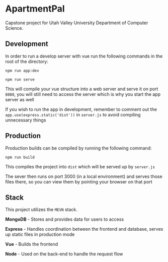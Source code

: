 # ApartmentPal
Capstone project for Utah Valley University Department of Computer Science.

## Development
In order to run a develop server with vue run the following commands in the root of the directory:
```
npm run app:dev
```
```
npm run serve
```
This will compile your vue structure into a web server and serve it on port `8080`, you will still need to access the server which is why you start the app server as well

If you wish to run the app in development, remember to comment out the `app.use(express.static('dist'))` in `server.js` to avoid compiling unnecessary things

## Production
Production builds can be compiled by running the following command:
```
npm run build
```
This compiles the project into `dist` which will be served up by `server.js` 

The sever then runs on port 3000 (in a local environment) and serves those files there, so you can view them by pointing your browser on that port

## Stack
This project utilizes the `MEVN` stack. 

**MongoDB** - Stores and provides data for users to access

**Express** - Handles coordination between the frontend and database, serves up static files in production mode

**Vue** - Builds the frontend

**Node** - Used on the back-end to handle the request flow
